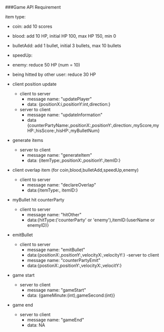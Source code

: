 ###Game API Requirement

item type:
- coin: add 10 scores
- blood: add 10 HP, initial HP 100, max HP 150, min 0
- bulletAdd: add 1 bullet, initial 3 bullets, max 10 bullets
- speedUp: 
- enemy: reduce 50 HP (num = 10)
- being hitted by other user: reduce 30 HP 

 
- client position update
	- client to server
		- message name: "updatePlayer"
		- data: {positionX:i,positionY:int,direction:}
	- server to client
		- message name: "updateInformation"
		- data {counterPartyName:,positionX:,positionY:,direction:,myScore,myHP:,hisScore:,hisHP:,myBulletNum} 
	
- generate items
	- server to client
		- message name: "generateItem"
		- data: {itemType:,positionX:,positionY:,itemID:}
	
- client overlap item (for coin,blood,bulletAdd,speedUp,enemy)
	- client to server
		- message name: "declareOverlap"
		- data:{itemType:, itemID:}
	
- myBullet hit counterParty
	- client to server
		- message name: "hitOther"
		- data:{hitType:('counterParty' or 'enemy'),itemID:(userName or enemyID)}
	
- emitBullet 
	- client to server
		- message name: "emitBullet"
		- data:{positionX:,positionY:,velocityX:,velocityY:}
	-server to client
		- message name: "counterPartyEmit"
		- data:{postionX:,positionY:,velocityX:,velocitY:}
	
	
- game start
	- server to client
		- message name: "gameStart"
		- data: {gameMinute:(int),gameSecond:(int)}

- game end
	- server to client
		- message name: "gameEnd"
		- data: NA

